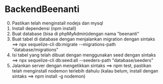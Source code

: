 # BackendBeenanti

0. Pastikan telah menginstall nodejs dan mysql
1. Install dependensi (npm install)
2. Buat database (bisa di phpMyAdmin)dengan nama "beenanti"
3. Buat tabel di database dengan menjalankan migration dengan sintaks ==> npx sequelize-cli db:migrate --migrations-path "database/migrations"
4. Isi tabel yang telah dibuat dengan menggunakan seed dengan sintaks ==> npx sequelize-cli db:seed:all --seeders-path "database/seeders"
5. Jalankan server dengan mengetikkan sintaks ==> npm test, pastikan telah menginstall nodemon terlebih dahulu (kalau belum, install dengan sintaks ==> npm install -g nodemon)